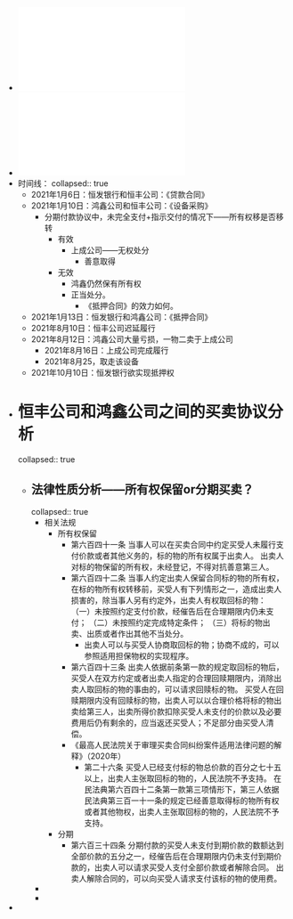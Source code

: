- ![第五届“东方獬豸杯”模拟法庭大赛初（复）赛案例.pdf](../assets/第五届“东方獬豸杯”模拟法庭大赛初（复）赛案例_1650177588117_0.pdf)
- ![《民法典》第641条(所有权保留买卖)评注_王立栋.pdf](../assets/《民法典》第641条(所有权保留买卖)评注_王立栋_1650267570848_0.pdf)
- 时间线：
  collapsed:: true
	- 2021年1月6日：恒发银行和恒丰公司：《贷款合同》
	- 2021年1月10日：鸿鑫公司和恒丰公司：《设备采购》
		- 分期付款协议中，未完全支付+指示交付的情况下——所有权移是否移转
			- 有效
				- 上成公司——无权处分
					- 善意取得
			- 无效
				- 鸿鑫仍然保有所有权
				- 正当处分。
					- 《抵押合同》的效力如何。
	- 2021年1月13日：恒发银行和鸿鑫公司：《抵押合同》
	- 2021年8月10日：恒丰公司迟延履行
	- 2021年8月12日：鸿鑫公司大量亏损，一物二卖于上成公司
		- 2021年8月16日：上成公司完成履行
		- 2021年8月25，取走该设备
	- 2021年10月10日：恒发银行欲实现抵押权
- # 恒丰公司和鸿鑫公司之间的买卖协议分析
  collapsed:: true
	- ## 法律性质分析——所有权保留or分期买卖？
	  collapsed:: true
		- 相关法规
			- 所有权保留
				- 第六百四十一条 当事人可以在买卖合同中约定买受人未履行支付价款或者其他义务的，标的物的所有权属于出卖人。
				  出卖人对标的物保留的所有权，未经登记，不得对抗善意第三人。
				- 第六百四十二条 当事人约定出卖人保留合同标的物的所有权，在标的物所有权转移前，买受人有下列情形之一，造成出卖人损害的，除当事人另有约定外，出卖人有权取回标的物：
				  （一）未按照约定支付价款，经催告后在合理期限内仍未支付；
				  （二）未按照约定完成特定条件；
				  （三）将标的物出卖、出质或者作出其他不当处分。
					- 出卖人可以与买受人协商取回标的物；协商不成的，可以参照适用担保物权的实现程序。
				- 第六百四十三条 出卖人依据前条第一款的规定取回标的物后，买受人在双方约定或者出卖人指定的合理回赎期限内，消除出卖人取回标的物的事由的，可以请求回赎标的物。
				  买受人在回赎期限内没有回赎标的物，出卖人可以以合理价格将标的物出卖给第三人，出卖所得价款扣除买受人未支付的价款以及必要费用后仍有剩余的，应当返还买受人；不足部分由买受人清偿。
				- 《最高人民法院关于审理买卖合同纠纷案件适用法律问题的解释》（2020年）
					- 第二十六条 买受人已经支付标的物总价款的百分之七十五以上，出卖人主张取回标的物的，人民法院不予支持。
					  在民法典第六百四十二条第一款第三项情形下，第三人依据民法典第三百一十一条的规定已经善意取得标的物所有权或者其他物权，出卖人主张取回标的物的，人民法院不予支持。
			- 分期
				- 第六百三十四条 分期付款的买受人未支付到期价款的数额达到全部价款的五分之一，经催告后在合理期限内仍未支付到期价款的，出卖人可以请求买受人支付全部价款或者解除合同。
				  出卖人解除合同的，可以向买受人请求支付该标的物的使用费。
		-
		-
-